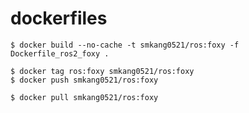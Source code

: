 # dockerfiles

```
$ docker build --no-cache -t smkang0521/ros:foxy -f Dockerfile_ros2_foxy .
```

```
$ docker tag ros:foxy smkang0521/ros:foxy
$ docker push smkang0521/ros:foxy
```

```
$ docker pull smkang0521/ros:foxy
```
